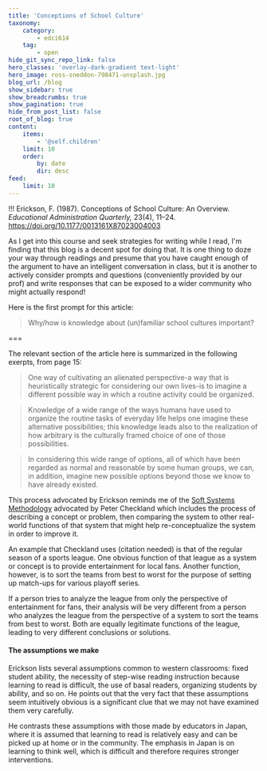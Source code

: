 ```yaml
---
title: 'Conceptions of School Culture'
taxonomy:
    category:
        - edci614
    tag:
        - open
hide_git_sync_repo_link: false
hero_classes: 'overlay-dark-gradient text-light'
hero_image: ross-sneddon-798471-unsplash.jpg
blog_url: /blog
show_sidebar: true
show_breadcrumbs: true
show_pagination: true
hide_from_post_list: false
root_of_blog: true
content:
    items:
        - '@self.children'
    limit: 10
    order:
        by: date
        dir: desc
feed:
    limit: 10
---
```


!!! Erickson, F. (1987). Conceptions of School Culture: An Overview. *Educational Administration Quarterly,* 23(4), 11–24. https://doi.org/10.1177/0013161X87023004003

As I get into this course and seek strategies for writing while I read, I'm finding that this blog is a decent spot for doing that. It is one thing to doze your way through readings and presume that you have caught enough of the argument to have an intelligent conversation in class, but it is another to actively consider prompts and questions (conveniently provided by our prof) and write responses that can be exposed to a wider community who might actually respond!

Here is the first prompt for this article:

> Why/how is knowledge about (un)familiar school cultures important?


===

The relevant section of the article here is summarized in the following exerpts, from page 15:

> One way of cultivating an alienated perspective-a way that is
heuristically strategic for considering our own lives-is to imagine a different possible way in which a routine activity could be organized.

> Knowledge of a wide range of the ways humans have used to organize the routine tasks of everyday life helps one imagine
these alternative possibilities; this knowledge leads also to the realization of how arbitrary is the culturally framed choice of one of those possibilities.

> In considering this wide range of options, all of which have been regarded as normal and reasonable by some human groups, we can, in addition, imagine new possible options beyond those we know to have already existed.

This process advocated by Erickson reminds me of the [Soft Systems Methodology](https://en.wikipedia.org/wiki/Soft_systems_methodology) advocated by Peter Checkland which includes the process of describing a concept or problem, then comparing the system to other real-world functions of that system that might help re-conceptualize the system in order to improve it.

An example that Checkland uses (citation needed) is that of the regular season of a sports league. One obvious function of that league as a system or concept is to provide entertainment for local fans. Another function, however, is to sort the teams from best to worst for the purpose of setting up match-ups for various playoff series.

If a person tries to analyze the league from only the perspective of entertainment for fans, their analysis will be very different from a person who analyzes the league from the perspective of a system to sort the teams from best to worst. Both are equally legitimate functions of the league, leading to very different conclusions or solutions.

#### The assumptions we make

Erickson lists several assumptions common to western classrooms: fixed student ability, the necessity of step-wise reading instruction because learning to read is difficult, the use of basal readers, organizing students by ability, and so on. He points out that the very fact that these assumptions seem intuitively obvious is a significant clue that we may not have examined them very carefully.

He contrasts these assumptions with those made by educators in Japan, where it is assumed that learning to read is relatively easy and can be picked up at home or in the community. The emphasis in Japan is on learning to think well, which is difficult and therefore requires stronger interventions.
